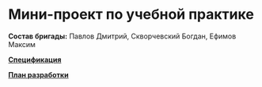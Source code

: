 # Мини-проект по учебной практике

**Состав бригады:**
Павлов Дмитрий, Скворчевский Богдан, Ефимов Максим

[**Спецификация**](https://github.com/justtomu/practice/blob/main/specification.png)

[**План разработки**](https://github.com/justtomu/practice/blob/main/development%20plan.md)
